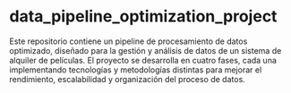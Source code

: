 # data_pipeline_optimization_project
Este repositorio contiene un pipeline de procesamiento de datos optimizado, diseñado para la gestión y análisis de datos de un sistema de alquiler de películas. El proyecto se desarrolla en cuatro fases, cada una implementando tecnologías y metodologías distintas para mejorar el rendimiento, escalabilidad y organización del proceso de datos.
